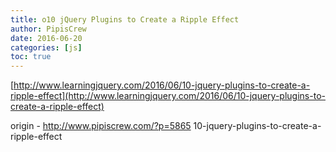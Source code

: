 ```yaml
---
title: o10 jQuery Plugins to Create a Ripple Effect
author: PipisCrew
date: 2016-06-20
categories: [js]
toc: true
---
```


[http://www.learningjquery.com/2016/06/10-jquery-plugins-to-create-a-ripple-effect](http://www.learningjquery.com/2016/06/10-jquery-plugins-to-create-a-ripple-effect)

origin - http://www.pipiscrew.com/?p=5865 10-jquery-plugins-to-create-a-ripple-effect
